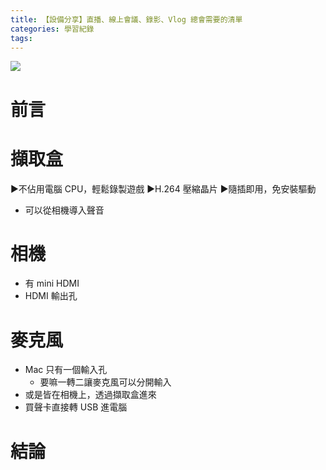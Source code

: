 ```yaml
---
title: 【設備分享】直播、線上會議、錄影、Vlog 總會需要的清單
categories: 學習紀錄
tags:
---
```



![](https://nijialin.com/images/2022/device-sharing)

# 前言

<!-- more -->

# 擷取盒

▶不佔用電腦 CPU，輕鬆錄製遊戲
▶H.264 壓縮晶片
▶隨插即用，免安裝驅動

- 可以從相機導入聲音

# 相機

- 有 mini HDMI
- HDMI 輸出孔

# 麥克風

- Mac 只有一個輸入孔
  - 要嘛一轉二讓麥克風可以分開輸入
- 或是皆在相機上，透過擷取盒進來
- 買聲卡直接轉 USB 進電腦


# 結論

